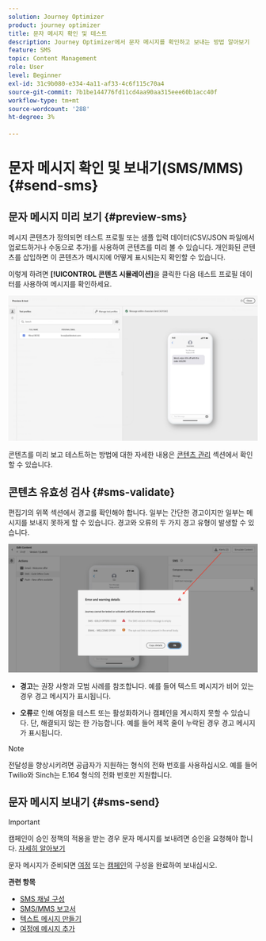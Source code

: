 ```yaml
---
solution: Journey Optimizer
product: journey optimizer
title: 문자 메시지 확인 및 테스트
description: Journey Optimizer에서 문자 메시지를 확인하고 보내는 방법 알아보기
feature: SMS
topic: Content Management
role: User
level: Beginner
exl-id: 31c9b080-e334-4a11-af33-4c6f115c70a4
source-git-commit: 7b1be144776fd11cd4aa90aa315eee60b1acc40f
workflow-type: tm+mt
source-wordcount: '288'
ht-degree: 3%

---
```


# 문자 메시지 확인 및 보내기(SMS/MMS){#send-sms}

## 문자 메시지 미리 보기 {#preview-sms}

메시지 콘텐츠가 정의되면 테스트 프로필 또는 샘플 입력 데이터(CSV/JSON 파일에서 업로드하거나 수동으로 추가)를 사용하여 콘텐츠를 미리 볼 수 있습니다. 개인화된 콘텐츠를 삽입하면 이 콘텐츠가 메시지에 어떻게 표시되는지 확인할 수 있습니다.

이렇게 하려면 **[!UICONTROL 콘텐츠 시뮬레이션]**&#x200B;을 클릭한 다음 테스트 프로필 데이터를 사용하여 메시지를 확인하세요.

![](assets/sms_preview_2.png)

콘텐츠를 미리 보고 테스트하는 방법에 대한 자세한 내용은 [콘텐츠 관리](../content-management/preview-test.md) 섹션에서 확인할 수 있습니다.

## 콘텐츠 유효성 검사 {#sms-validate}

편집기의 위쪽 섹션에서 경고를 확인해야 합니다. 일부는 간단한 경고이지만 일부는 메시지를 보내지 못하게 할 수 있습니다. 경고와 오류의 두 가지 경고 유형이 발생할 수 있습니다.

![](assets/sms-alert-button.png)

* **경고**&#x200B;는 권장 사항과 모범 사례를 참조합니다. 예를 들어 텍스트 메시지가 비어 있는 경우 경고 메시지가 표시됩니다.

* **오류**&#x200B;로 인해 여정을 테스트 또는 활성화하거나 캠페인을 게시하지 못할 수 있습니다. 단, 해결되지 않는 한 가능합니다. 예를 들어 제목 줄이 누락된 경우 경고 메시지가 표시됩니다.


>[!NOTE]
>
> 전달성을 향상시키려면 공급자가 지원하는 형식의 전화 번호를 사용하십시오. 예를 들어 Twilio와 Sinch는 E.164 형식의 전화 번호만 지원합니다.

## 문자 메시지 보내기 {#sms-send}

>[!IMPORTANT]
>
> 캠페인이 승인 정책의 적용을 받는 경우 문자 메시지를 보내려면 승인을 요청해야 합니다. [자세히 알아보기](../test-approve/gs-approval.md)

문자 메시지가 준비되면 [여정](../building-journeys/journey-gs.md) 또는 [캠페인](../campaigns/create-campaign.md)의 구성을 완료하여 보내십시오.

**관련 항목**

* [SMS 채널 구성](sms-configuration.md)
* [SMS/MMS 보고서](../reports/journey-global-report-cja-sms.md)
* [텍스트 메시지 만들기](create-sms.md)
* [여정에 메시지 추가](../building-journeys/journeys-message.md)
